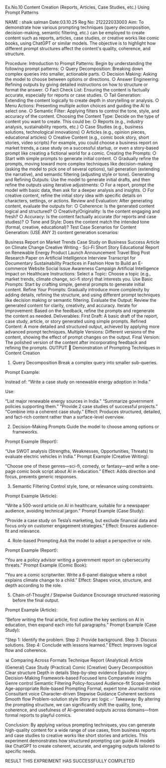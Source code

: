 Ex.No.10
Content Creation (Reports, Articles, Case Studies, etc.) Using Prompt Patterns

NAME : shaik salman
Date:03.10.25
Reg No: 212222033003
Aim:
To demonstrate how various prompting techniques (query decomposition, decision-making, semantic filtering, etc.) can be employed to create content such as reports, articles, case studies, or creative works like comic books, using ChatGPT or similar models. The objective is to highlight how different prompt structures affect the content's quality, coherence, and structure.

Procedure:
Introduction to Prompt Patterns: Begin by understanding the following prompt patterns: ○ Query Decomposition: Breaking down complex queries into smaller, actionable parts. ○ Decision Making: Asking the model to choose between options or directions. ○ Answer Engineering: Refining outputs by giving detailed instructions on how to structure or format the answer. ○ Fact Check List: Ensuring the content is factually accurate, especially for reports or case studies. ○ Tail Generation: Extending the content logically to create depth in storytelling or analysis. ○ Menu Actions: Presenting multiple action choices and guiding the AI to select one. ○ Semantic Filter: Applying filters to control the tone, style, and accuracy of the content.
Choosing the Content Type: Decide on the type of content you want to create. This could be: ○ Reports (e.g., industry analysis, sustainability reports, etc.) ○ Case Studies (e.g., business solutions, technological innovations) ○ Articles (e.g., opinion pieces, educational articles) ○ Creative Content (e.g., comic book story, short stories, video scripts)
For example, you could choose a business report on market trends, a case study on a successful startup, or even a story-based prompt like creating a fictional world for a comic.
Creating the Prompts: ○ Start with simple prompts to generate initial content. ○ Gradually refine the prompts, moving toward more complex techniques like decision-making (asking the model to pick one of several options), tail generation (extending the narrative), and semantic filtering (adjusting style or tone).
Generating and Refining Outputs: Use the model to generate initial drafts, and then refine the outputs using iterative adjustments: ○ For a report, prompt the model with basic data, then ask for a deeper analysis and insights. ○ For creative content, refine the initial story idea with specific details on characters, settings, or actions.
Review and Evaluation: After generating content, evaluate the outputs for: ○ Coherence: Is the generated content logical and structured? ○ Creativity/Originality: Is the content engaging and fresh? ○ Accuracy: Is the content factually accurate (for reports and case studies)? ○ Tone and Style: Does the content match the intended tone (formal, creative, educational)?
Test Case Scenarios for Content Generation: (USE ANY 2) content generation scenarios:

Business Report on Market Trends
Case Study on Business Success
Article on Climate Change
Creative Writing - Sci-Fi Short Story
Educational Report on Renewable Energy
Product Launch Announcement
Travel Blog Post
Research Paper on Artificial Intelligence
Interview Transcript for Documentary
Sustainability Practices in Fashion
How to Build an E-commerce Website
Social Issue Awareness Campaign
Artificial Intelligence Impact on Healthcare
Instructions:
Select a Topic: Choose a topic (e.g., market trends, climate change, sci-fi story) that interests you.
Use Basic Prompts: Start by crafting simple, general prompts to generate initial content.
Refine Your Prompts: Gradually introduce more complexity by adding details, refining the structure, and using different prompt techniques like decision making or semantic filtering.
Evaluate the Output: Review the generated content for clarity, creativity, and accuracy.
Iterate for Improvement: Based on the feedback, refine the prompts and regenerate the content as needed.
Deliverables:
First Draft: A basic draft of the report, case study, article, or story generated using simple prompts.
Refined Content: A more detailed and structured output, achieved by applying more advanced prompt techniques.
Multiple Versions: Different versions of the content, showing the effect of prompt changes on the output.
Final Version: The polished version of the content after incorporating feedback and refining the prompts.
OUTPUT
📌 Demonstration of Prompting Techniques in Content Creation
1. Query Decomposition
Break a complex query into smaller sub-queries.

Prompt Example:

Instead of: “Write a case study on renewable energy adoption in India.”

Use:

“List major renewable energy sources in India.”
“Summarize government policies supporting them.”
“Provide 2 case studies of successful projects.”
“Combine into a coherent case study.”
Effect: Produces structured, detailed, and fact-rich content rather than a surface-level overview.

2. Decision-Making Prompts
Guide the model to choose among options or frameworks.

Prompt Example (Report):

“Use SWOT analysis (Strengths, Weaknesses, Opportunities, Threats) to evaluate electric vehicles in India.”
Prompt Example (Creative Writing):

“Choose one of these genres—sci-fi, comedy, or fantasy—and write a one-page comic book script about AI in education.”
Effect: Adds direction and focus, prevents generic responses.

3. Semantic Filtering
Control style, tone, or relevance using constraints.

Prompt Example (Article):

“Write a 500-word article on AI in healthcare, suitable for a newspaper audience, avoiding technical jargon.”
Prompt Example (Case Study):

“Provide a case study on Tesla’s marketing, but exclude financial data and focus only on customer engagement strategies.”
Effect: Ensures audience-fit and relevance.

4. Role-based Prompting
Ask the model to adopt a perspective or role.

Prompt Example (Report):

“You are a policy advisor writing a government report on cybersecurity threats.”
Prompt Example (Comic Book):

“You are a comic scriptwriter. Write a 6-panel dialogue where a robot explains climate change to a child.”
Effect: Shapes voice, structure, and depth according to the role.

5. Chain-of-Thought / Stepwise Guidance
Encourage structured reasoning before the final output.

Prompt Example (Article):

“Before writing the final article, first outline the key sections on AI in education, then expand each into full paragraphs.”
Prompt Example (Case Study):

“Step 1: Identify the problem. Step 2: Provide background. Step 3: Discuss solutions. Step 4: Conclude with lessons learned.”
Effect: Improves logical flow and coherence.

📊 Comparing Across Formats
Technique	Report (Analytical)	Article (General)	Case Study (Practical)	Comic (Creative)
Query Decomposition	Clear structure	Depth in details	Step-by-step evidence	Episodic story
Decision-Making	Framework-based	Focused lens	Comparative insights	Genre control
Semantic Filtering	Policy-focused	Audience-fit	Scope-limited	Age-appropriate
Role-based Prompting	Formal, expert tone	Journalist voice	Consultant voice	Character-driven
Stepwise Guidance	Coherent sections	Smooth flow	Problem-solution style	Story arc logic
✅ Takeaway: By altering the prompting structure, we can significantly shift the quality, tone, coherence, and usefulness of AI-generated outputs across domains—from formal reports to playful comics.

Conclusion:
By applying various prompting techniques, you can generate high-quality content for a wide range of use cases, from business reports and case studies to creative works like short stories and articles. This experiment demonstrates how structured prompting can guide AI models like ChatGPT to create coherent, accurate, and engaging outputs tailored to specific needs.

RESULT
THIS EXPREIMENT HAS SUCCESSFULLY COMPLETED

